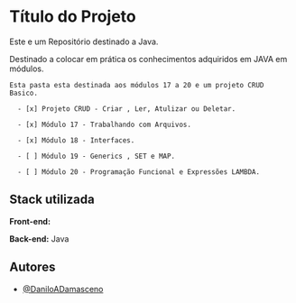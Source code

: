 
# Título do Projeto

Este e um Repositório destinado a Java.

 Destinado a colocar em prática os conhecimentos adquiridos em JAVA em módulos.

    Esta pasta esta destinada aos módulos 17 a 20 e um projeto CRUD Basico.
 
      - [x] Projeto CRUD - Criar , Ler, Atulizar ou Deletar.

      - [x] Módulo 17 - Trabalhando com Arquivos.

      - [x] Módulo 18 - Interfaces.

      - [ ] Módulo 19 - Generics , SET e MAP.

      - [ ] Módulo 20 - Programação Funcional e Expressões LAMBDA.
   


## Stack utilizada

**Front-end:** 

**Back-end:** Java


## Autores

- [@DaniloADamasceno](https://github.com/DaniloADamasceno/)

